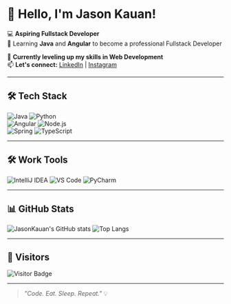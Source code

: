 # 👋 Hello, I'm Jason Kauan!

💻 **Aspiring Fullstack Developer**  
🚀 Learning **Java** and **Angular** to become a professional Fullstack Developer  

🌱 **Currently leveling up my skills in Web Development**  
📫 **Let's connect:** [LinkedIn](https://www.linkedin.com/in/jason-soares-9bb40335a) | [Instagram](https://instagram.com/Jason.diass)  

---

## 🛠️ Tech Stack

![Java](https://img.shields.io/badge/Java-007396?style=for-the-badge&logo=openjdk&logoColor=white) ![Python](https://img.shields.io/badge/Python-3776AB?style=for-the-badge&logo=python&logoColor=white)    
![Angular](https://img.shields.io/badge/Angular-DD0031?style=for-the-badge&logo=angular&logoColor=white)  ![Node.js](https://img.shields.io/badge/Node.js-339933?style=for-the-badge&logo=nodedotjs&logoColor=white)  
![Spring](https://img.shields.io/badge/Spring-6DB33F?style=for-the-badge&logo=spring&logoColor=white)   ![TypeScript](https://img.shields.io/badge/TypeScript-3178C6?style=for-the-badge&logo=typescript&logoColor=white)





---

## 🛠️ Work Tools

![IntelliJ IDEA](https://img.shields.io/badge/IntelliJ%20IDEA-000000?style=for-the-badge&logo=intellijidea&logoColor=white)
![VS Code](https://img.shields.io/badge/VS%20Code-007ACC?style=for-the-badge&logo=visualstudiocode&logoColor=white)
![PyCharm](https://img.shields.io/badge/PyCharm-1EAA59?style=for-the-badge&logo=pycharm&logoColor=white)



---

## 📊 GitHub Stats

![JasonKauan's GitHub stats](https://github-readme-stats.vercel.app/api?username=JasonKauan&show_icons=true&theme=radical) ![Top Langs](https://github-readme-stats.vercel.app/api/top-langs/?username=JasonKauan&layout=compact&theme=radical)



---

## 👀 Visitors

![Visitor Badge](https://visitor-badge.laobi.icu/badge?page_id=JasonKauan.JasonKauan)

---

> *"Code. Eat. Sleep. Repeat."* 💡
